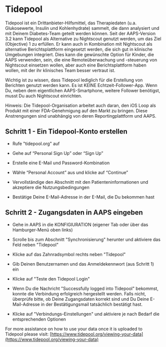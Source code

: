 # Tidepool

Tidepool ist ein Drittanbieter-Hilfsmittel, das Therapiedaten (u.a. Glukosewerte, Insulin und Kohlenhydrate) sammelt, die dann analysiert und mit Deinem Diabetes-Team geteilt werden können. Seit der AAPS-Version 3.2 kann Tidepool als Alternative zu Nightscout genutzt werden, um das Ziel (Objective) 1 zu erfüllen. Er kann auch in Kombination mit Nightscout als alternative Berichtsplattform eingesetzt werden, die sich gut in klinische Umgebungen integriert. Dies kann die gewünschte Option für Kinder, die AAPS verwenden, sein, die eine Remoteüberwachung und -steuerung von Nightscout einsetzen wollen, aber auch eine Berichtsplattform haben wollen, mit der ihr klinisches Team besser vertraut ist.

Wichtig ist zu wissen, dass Tidepool lediglich für die Erstellung von Berichten genutzt werden kann. Es ist KEINE Echtzeit-Follower-App. Wenn Du, neben dem eigentlichen AAPS-Smartphone, weitere Follower benötigst, musst Du auch Nightscout einrichten.

Hinweis: Die Tidepool-Organisation arbeitet auch daran, den iOS Loop als Produkt mit einer FDA-Genehmigung auf den Markt zu bringen. Diese Anstrengungen sind unabhängig von deren Reportingplattform und AAPS.


## Schritt 1 - Ein Tidepool-Konto erstellen

- Rufe "tidepool.org" auf

- Gehe auf “Personal Sign Up” oder “Sign Up”

- Erstelle eine E-Mail und Password-Kombination

- Wähle “Personal Account” aus und klicke auf “Continue”

- Vervollständige den Abschnitt mit den Patienteninformationen und akzeptiere die Nutzungsbedingungen

- Bestätige Deine E-Mail-Adresse in der E-Mail, die Du bekommen hast


## Schritt 2 - Zugangsdaten in AAPS eingeben

- Gehe in AAPS in die KONFIGIURATION (eigener Tab oder über das Hamburger-Menü oben links)

- Scrolle bis zum Abschnitt "Synchronisierung" herunter und aktiviere das Feld neben "Tidepool"

- Klicke auf das Zahnradsymbol rechts neben "Tidepool"

- Gib Deinen Benutzernamen und das Anmeldekennwort (aus Schritt 1) ein

- Klicke auf "Teste den Tidepool Login"

- Wenn Du die Nachricht "Successfully logged into Tidepool" bekommst, konnte die Verbindung erfolgreich hergestellt werden. Falls nicht, überprüfe bitte, ob Deine Zugangsdaten korrekt sind und Du Deine E-Mail-Adresse in der Bestätigungsmail tatsächlich bestätigt hast.

- Klicke auf "Verbindungs-Einstellungen" und aktiviere je nach Bedarf die entsprechenden Optionen

For more assistance on how to use your data once it is uploaded to Tidepool please visit: [https://www.tidepool.org/viewing-your-data](https://www.tidepool.org/viewing-your-data) 
